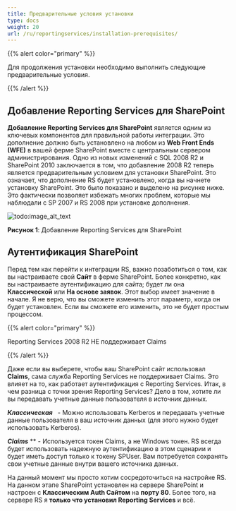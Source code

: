 ```yaml
---  
title: Предварительные условия установки  
type: docs  
weight: 20  
url: /ru/reportingservices/installation-prerequisites/  
---  
```


{{% alert color="primary" %}}  

Для продолжения установки необходимо выполнить следующие предварительные условия.  

{{% /alert %}}  
## **Добавление Reporting Services для SharePoint**  
**Добавление Reporting Services для SharePoint** является одним из ключевых компонентов для правильной работы интеграции. Это дополнение должно быть установлено на любом из **Web Front Ends (WFE)** в вашей ферме SharePoint вместе с центральным сервером администрирования. Одно из новых изменений с SQL 2008 R2 и SharePoint 2010 заключается в том, что добавление 2008 R2 теперь является предварительным условием для установки SharePoint. Это означает, что дополнение RS будет установлено, когда вы начнете установку SharePoint. Это было показано и выделено на рисунке ниже. Это фактически позволяет избежать многих проблем, которые мы наблюдали с SP 2007 и RS 2008 при установке дополнения.  

![todo:image_alt_text](installation-prerequisites_1.png)  

**Рисунок 1**: Добавление Reporting Services для SharePoint  
## **Аутентификация SharePoint**  
Перед тем как перейти к интеграции RS, важно позаботиться о том, как вы настраиваете свой **Сайт** в ферме SharePoint. Более конкретно, как вы настраиваете аутентификацию для сайта; будет ли она **Классической** или **На основе заявок**. Этот выбор имеет значение в начале. Я не верю, что вы сможете изменить этот параметр, когда он будет установлен. Если вы сможете его изменить, это не будет простым процессом.  

{{% alert color="primary" %}}  

Reporting Services 2008 R2 НЕ поддерживает Claims  

{{% /alert %}}  

Даже если вы выберете, чтобы ваш SharePoint сайт использовал **Claims**, сама служба Reporting Services не поддерживает Claims. Это влияет на то, как работает аутентификация с Reporting Services. Итак, в чем разница с точки зрения Reporting Services? Дело в том, хотите ли вы передавать учетные данные пользователя в источник данных.  

***Классическая***   - Можно использовать Kerberos и передавать учетные данные пользователя в ваш источник данных (для этого нужно будет использовать Kerberos).  

***Claims*** ** - Используется токен Claims, а не Windows токен. RS всегда будет использовать надежную аутентификацию в этом сценарии и будет иметь доступ только к токену SPUser. Вам потребуется сохранять свои учетные данные внутри вашего источника данных.  

На данный момент мы просто хотим сосредоточиться на настройке RS. На данном этапе SharePoint установлен на сервере SharePoint и настроен с **Классическим Auth Сайтом** на **порту 80**. Более того, на сервере RS я **только что установил Reporting Services** и всё.  